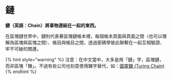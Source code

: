 # 鏈

**鏈（英語：Chain）將事物連結在一起的東西。**

在區塊鏈世界中，鏈則代表著區塊鏈帳本裡，每個帳本頁面與頁面之間（也可以理解為區塊與區塊之間）、帳目與帳目之間，透過密碼學彼此聯繫在一起互相驗證、牢不可破的關連。

{% hint style="warning" %}
注意：在中文當中，大多是用「鏈」字，區塊鏈，而非區塊「鍊」。不過有些公司也刻意使用鍊字替代，如：[圖靈鍊 \(Turing Chain\)](an-quan-bang/undefined.md)
{% endhint %}

